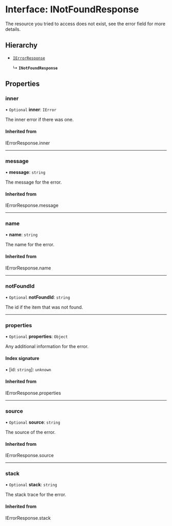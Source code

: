 # Interface: INotFoundResponse

The resource you tried to access does not exist, see the error field for more details.

## Hierarchy

- [`IErrorResponse`](../globals.md#ierrorresponse)

  ↳ **`INotFoundResponse`**

## Properties

### inner

• `Optional` **inner**: `IError`

The inner error if there was one.

#### Inherited from

IErrorResponse.inner

___

### message

• **message**: `string`

The message for the error.

#### Inherited from

IErrorResponse.message

___

### name

• **name**: `string`

The name for the error.

#### Inherited from

IErrorResponse.name

___

### notFoundId

• `Optional` **notFoundId**: `string`

The id if the item that was not found.

___

### properties

• `Optional` **properties**: `Object`

Any additional information for the error.

#### Index signature

▪ [id: `string`]: `unknown`

#### Inherited from

IErrorResponse.properties

___

### source

• `Optional` **source**: `string`

The source of the error.

#### Inherited from

IErrorResponse.source

___

### stack

• `Optional` **stack**: `string`

The stack trace for the error.

#### Inherited from

IErrorResponse.stack

